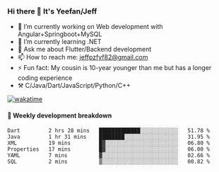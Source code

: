 ### Hi there 👋 It's Yeefan/Jeff

- 🔭 I’m currently working on Web development with Angular+Springboot+MySQL
- 🌱 I’m currently learning .NET
- 💬 Ask me about Flutter/Backend development
- 📫 How to reach me: jeffpzfyf82@gmail.com
- ⚡ Fun fact: My cousin is 10-year younger than me but has a longer coding experience
- ⚒️ C/Java/Dart/JavaScript/Python/C++


[![wakatime](https://wakatime.com/badge/user/382c7b70-226f-4509-aedd-02fe766c9d23.svg)](https://wakatime.com/@382c7b70-226f-4509-aedd-02fe766c9d23)

#### 📝 Weekly development breakdown

<!--START_SECTION:waka-->

```text
Dart         2 hrs 28 mins   █████████████░░░░░░░░░░░░   51.78 %
Java         1 hr 31 mins    ████████░░░░░░░░░░░░░░░░░   31.95 %
XML          19 mins         █▓░░░░░░░░░░░░░░░░░░░░░░░   06.80 %
Properties   17 mins         █▓░░░░░░░░░░░░░░░░░░░░░░░   06.00 %
YAML         7 mins          ▓░░░░░░░░░░░░░░░░░░░░░░░░   02.66 %
SQL          2 mins          ▒░░░░░░░░░░░░░░░░░░░░░░░░   00.82 %
```

<!--END_SECTION:waka-->
